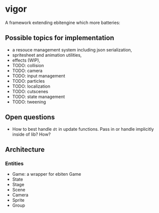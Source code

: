 # vigor

A framework extending ebitengine which more batteries:

## Possible topics for implementation

- a resouce management system including json serialization,
- spritesheet and animation utilities,
- effects (WIP),
- TODO: collision
- TODO: camera
- TODO: input management
- TODO: particles
- TODO: localization
- TODO: cutscenes
- TODO: state management
- TODO: tweening

## Open questions

- How to best handle `dt` in update functions. Pass in or handle implicitly inside of lib? How?

## Architecture

### Entities 

- Game: a wrapper for ebiten Game 
- State
- Stage
- Scene
- Camera
- Sprite
- Group

